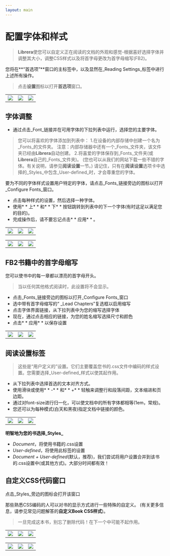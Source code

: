 ```yaml
---
layout: main
---
```


# 配置字体和样式

> **Librera**使您可以自定义正在阅读的文档的外观和感觉-根据喜好选择字体并调整其大小，调整CSS样式以及将首字母更改为首字母缩写(FB2)。

您将在**“首选项”**窗口的主标签中，以及显然在_Reading Settings_标签中进行上述所有操作。


>点击**设置**图标以打开**首选项**窗口。

||||
|-|-|-|
|![](1.jpg)|![](2.jpg)|![](3.jpg)|

## 字体调整

* 通过点击_Font_链接并在可用字体的下拉列表中运行，选择您的主要字体。

>您可以将喜欢的字体添加到列表中：
1.在设备的内部存储中创建一个名为_Fonts_的文件夹。
>注意：内部存储器中还有一个_Fonts_文件夹，该文件夹已经由**Librera**自动创建。
2.将喜爱的字体保存到_Fonts_文件夹(或**Librera**自己的_Fonts_文件夹)。
>(您也可以从我们的网站下载一些不错的字体。有关说明，请参见**阅读设置**一节。)
>请记住，只有在**阅读设置**选项卡中选择的_Styles_中包含_User-defined_时，才会尊重您的字体。

要为不同的字体样式设置用户特定的字体，请点击_Fonts_链接旁边的图标以打开_Configure Fonts_窗口。

* 点击每种样式的设置，然后选择一种字体。
* 使用* * 上* * 和* * 下* * 按钮跳转到列表中的下一个字体(有时这足以满足您的目的)。
* 完成操作后，请不要忘记点击* * 应用* * 。

||||
|-|-|-|
|![](23.jpg)|![](4.jpg)|![](5.jpg)|

||||
|-|-|-|
|![](6.jpg)|![](42.jpg)|![](43.jpg)|

## FB2书籍中的首字母缩写

您可以使书中的每一章都以漂亮的首字母开头。
 
>当以任何其他格式阅读时，此设置将不会显示。

* 点击_Fonts_链接旁边的图标以打开_Configure Fonts_窗口
* 选中带有首字母缩写的“ _Lead Chapters”复选框以启用缩写
* 点击字体界面链接，从下拉列表中为您的缩写选择字体
* 现在，通过点击相应的链接，为您的姓名缩写选择尺寸和颜色
* 点击* * 应用* * 以保存设置

||||
|-|-|-|
|![](19.jpg)|![](20.jpg)|![](22.jpg)|


## **阅读设置**标签

>这些是“用户定义的”设置。它们主要覆盖您书的.css文件中编码的样式设置。您需要选择_User-defined_样式以使其起作用。

* 从下拉列表中选择首选的文本对齐方式。
* 使用滑块或使用* * -* * 和* * +* * 轻触来调整行和段落间距，文本缩进和页边距。
* 通过对font-size进行归一化，可以使文档中的所有字体都相等(1em，常规)。
* 您还可以为每种模式(白天和黑夜)指定文档中链接的颜色。

||||
|-|-|-|
|![](8.jpg)|![](9.jpg)|![](10.jpg)|

**明智地为您的书选择_Styles_**

* _Document_，将使用书籍的.css设置
* _User-defined_，将使用此标签的设置
* _Document + User-defined_(默认，推荐)，我们尝试将用户设置合并到该书的.css设置中(或其他方式)。大部分时间都有效！

## **自定义CSS代码**窗口

点击_Styles_旁边的图标会打开该窗口

那些熟悉CSS编码的人可以对书的显示方式进行一些特殊的自定义。 (有关更多信息，请参见常见问题解答的**自定义Book CSS样式**)。

>一旦完成这本书，别忘了删除代码！在下一个中可能不起作用。

||||
|-|-|-|
|![](11.jpg)|![](12.jpg)|![](13.jpg)|

||||
|-|-|-|
|![](14.jpg)|![](15.jpg)|![](16.jpg)|
